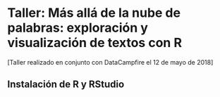 # Taller: Más allá de la nube de palabras: exploración y visualización de textos con R
[Taller realizado en conjunto con DataCampfire el 12 de mayo de 2018]

## Instalación de R y RStudio


